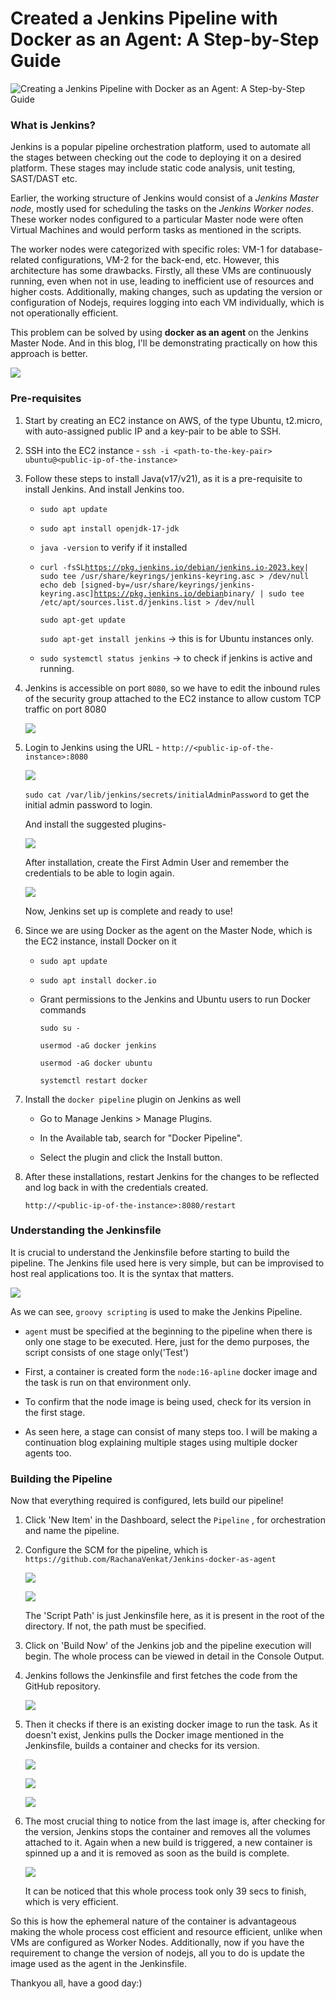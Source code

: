 # Created a Jenkins Pipeline with Docker as an Agent: A Step-by-Step Guide



![Creating a Jenkins Pipeline with Docker as an Agent: A Step-by-Step Guide](https://cdn.hashnode.com/res/hashnode/image/upload/v1719483039578/6c2facd6-3749-4e82-a610-82cc510af2a7.png?w=1600&h=840&fit=crop&crop=entropy&auto=compress,format&format=webp)


### What is Jenkins?

Jenkins is a popular pipeline orchestration platform, used to automate all the stages between checking out the code to deploying it on a desired platform. These stages may include static code analysis, unit testing, SAST/DAST etc.

Earlier, the working structure of Jenkins would consist of a _Jenkins Master node_, mostly used for scheduling the tasks on the _Jenkins Worker nodes_. These worker nodes configured to a particular Master node were often Virtual Machines and would perform tasks as mentioned in the scripts.

The worker nodes were categorized with specific roles: VM-1 for database-related configurations, VM-2 for the back-end, etc. However, this architecture has some drawbacks. Firstly, all these VMs are continuously running, even when not in use, leading to inefficient use of resources and higher costs. Additionally, making changes, such as updating the version or configuration of Nodejs, requires logging into each VM individually, which is not operationally efficient.

This problem can be solved by using **docker as an agent** on the Jenkins Master Node. And in this blog, I'll be demonstrating practically on how this approach is better.

![](https://cdn.hashnode.com/res/hashnode/image/upload/v1719483024817/cd47437e-b8e8-417b-89d8-12d36f9fb7dd.png?auto=compress,format&format=webp)

### Pre-requisites

1. Start by creating an EC2 instance on AWS, of the type Ubuntu, t2.micro, with auto-assigned public IP and a key-pair to be able to SSH.
    
2. SSH into the EC2 instance - `ssh -i <path-to-the-key-pair> ubuntu@<public-ip-of-the-instance>`
    
3. Follow these steps to install Java(v17/v21), as it is a pre-requisite to install Jenkins. And install Jenkins too.
    
    - `sudo apt update`
        
    - `sudo apt install openjdk-17-jdk`
        
    - `java -version` to verify if it installed
        
    - `curl -fsSL`[`https://pkg.jenkins.io/debian/jenkins.io-2023.key`](https://pkg.jenkins.io/debian/jenkins.io-2023.key)`| sudo tee /usr/share/keyrings/jenkins-keyring.asc > /dev/null echo deb [signed-by=/usr/share/keyrings/jenkins-keyring.asc]`[`https://pkg.jenkins.io/debian`](https://pkg.jenkins.io/debian)`binary/ | sudo tee /etc/apt/sources.list.d/jenkins.list > /dev/null`
        
        `sudo apt-get update`
        
        `sudo apt-get install jenkins` -> this is for Ubuntu instances only.
        
    - `sudo systemctl status jenkins` -> to check if jenkins is active and running.
        
4. Jenkins is accessible on port `8080`, so we have to edit the inbound rules of the security group attached to the EC2 instance to allow custom TCP traffic on port 8080
    
    ![](https://cdn.hashnode.com/res/hashnode/image/upload/v1719479685273/3b262f6d-c179-4cc2-b7bc-e9e91e372044.png?auto=compress,format&format=webp)
    
5. Login to Jenkins using the URL - `http://<public-ip-of-the-instance>:8080`
    
    ![](https://cdn.hashnode.com/res/hashnode/image/upload/v1719479926079/f73d5491-68e4-4906-817e-dbea1b2cb320.png?auto=compress,format&format=webp)
    
    `sudo cat /var/lib/jenkins/secrets/initialAdminPassword` to get the initial admin password to login.
    
    And install the suggested plugins-
    
    ![](https://cdn.hashnode.com/res/hashnode/image/upload/v1719480066198/3b87ed7f-a619-4679-b0fd-738d2fbfe0a9.png?auto=compress,format&format=webp)
    
    After installation, create the First Admin User and remember the credentials to be able to login again.
    
    ![](https://cdn.hashnode.com/res/hashnode/image/upload/v1719480149374/039e1c0c-57e4-4672-8a6e-9f696f7d3781.png?auto=compress,format&format=webp)
    
    Now, Jenkins set up is complete and ready to use!
    
6. Since we are using Docker as the agent on the Master Node, which is the EC2 instance, install Docker on it
    
    - `sudo apt update`
        
    - `sudo apt install docker.io`
        
    - Grant permissions to the Jenkins and Ubuntu users to run Docker commands
        
        `sudo su -`
        
        `usermod -aG docker jenkins`
        
        `usermod -aG docker ubuntu`
        
        `systemctl restart docker`
        
7. Install the `docker pipeline` plugin on Jenkins as well
    
    - Go to Manage Jenkins > Manage Plugins.
        
    - In the Available tab, search for "Docker Pipeline".
        
    - Select the plugin and click the Install button.
        
8. After these installations, restart Jenkins for the changes to be reflected and log back in with the credentials created.
    
    `http://<public-ip-of-the-instance>:8080/restart`
    

### Understanding the Jenkinsfile

It is crucial to understand the Jenkinsfile before starting to build the pipeline. The Jenkins file used here is very simple, but can be improvised to host real applications too. It is the syntax that matters.

![](https://cdn.hashnode.com/res/hashnode/image/upload/v1719482136676/c18582d8-4643-4af8-ac7e-0b8beb95eba0.png?auto=compress,format&format=webp)

As we can see, `groovy scripting` is used to make the Jenkins Pipeline.

- `agent` must be specified at the beginning to the pipeline when there is only one stage to be executed. Here, just for the demo purposes, the script consists of one stage only('Test')
    
- First, a container is created form the `node:16-apline` docker image and the task is run on that environment only.
    
- To confirm that the node image is being used, check for its version in the first stage.
    
- As seen here, a stage can consist of many steps too. I will be making a continuation blog explaining multiple stages using multiple docker agents too.
    

### Building the Pipeline

Now that everything required is configured, lets build our pipeline!

1. Click 'New Item' in the Dashboard, select the `Pipeline` , for orchestration and name the pipeline.
    
2. Configure the SCM for the pipeline, which is `https://github.com/RachanaVenkat/Jenkins-docker-as-agent`
    
    ![](https://cdn.hashnode.com/res/hashnode/image/upload/v1719480846855/548b58d1-435e-4832-959e-fd0482da3edf.png?auto=compress,format&format=webp)
    
    ![](https://cdn.hashnode.com/res/hashnode/image/upload/v1719480903559/480bddc1-b83b-452b-b4b3-896ed405c1ec.png?auto=compress,format&format=webp)
    
    The 'Script Path' is just Jenkinsfile here, as it is present in the root of the directory. If not, the path must be specified.
    
3. Click on 'Build Now' of the Jenkins job and the pipeline execution will begin. The whole process can be viewed in detail in the Console Output.
    
4. Jenkins follows the Jenkinsfile and first fetches the code from the GitHub repository.
    
    ![](https://cdn.hashnode.com/res/hashnode/image/upload/v1719481213329/46a58fa8-7706-4517-b823-a577abc4050c.png?auto=compress,format&format=webp)
    
5. Then it checks if there is an existing docker image to run the task. As it doesn't exist, Jenkins pulls the Docker image mentioned in the Jenkinsfile, builds a container and checks for its version.
    
    ![](https://cdn.hashnode.com/res/hashnode/image/upload/v1719481334945/4633426b-4fed-44a9-8196-cd0b3262bb45.png?auto=compress,format&format=webp)
    
    ![](https://cdn.hashnode.com/res/hashnode/image/upload/v1719481354184/28d07dd3-5962-492e-abe6-eaad02ff0189.png?auto=compress,format&format=webp)
    
    ![](https://cdn.hashnode.com/res/hashnode/image/upload/v1719481369710/9ecc73f2-c5ed-4d30-94cb-0b97e1cfca65.png?auto=compress,format&format=webp)
    
6. The most crucial thing to notice from the last image is, after checking for the version, Jenkins stops the container and removes all the volumes attached to it. Again when a new build is triggered, a new container is spinned up a and it is removed as soon as the build is complete.
    
    ![](https://cdn.hashnode.com/res/hashnode/image/upload/v1719481591000/8333a6cb-082b-4741-87ba-122774967803.png?auto=compress,format&format=webp)
    
    It can be noticed that this whole process took only 39 secs to finish, which is very efficient.
    

So this is how the ephemeral nature of the container is advantageous making the whole process cost efficient and resource efficient, unlike when VMs are configured as Worker Nodes. Additionally, now if you have the requirement to change the version of nodejs, all you to do is update the image used as the agent in the Jenkinsfile.

Thankyou all, have a good day:)
